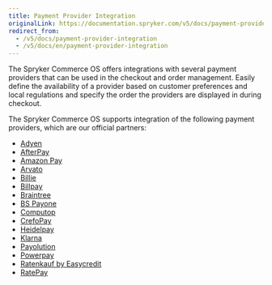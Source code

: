 ```yaml
---
title: Payment Provider Integration
originalLink: https://documentation.spryker.com/v5/docs/payment-provider-integration
redirect_from:
  - /v5/docs/payment-provider-integration
  - /v5/docs/en/payment-provider-integration
---
```


The Spryker Commerce OS offers integrations with several payment providers that can be used in the checkout and order management. Easily define the availability of a provider based on customer preferences and local regulations and specify the order the providers are displayed in during checkout.

The Spryker Commerce OS supports integration of the following payment providers, which are our official partners:

* [Adyen](https://documentation.spryker.com/docs/en/adyen)
* [AfterPay](https://documentation.spryker.com/docs/en/afterpay)
* [Amazon Pay](https://documentation.spryker.com/docs/en/amazon-pay)
* [Arvato](https://documentation.spryker.com/docs/en/arvato)
* [Billie](https://documentation.spryker.com/docs/en/billie)
* [Billpay](https://documentation.spryker.com/docs/en/billpay)
* [Braintree](https://documentation.spryker.com/docs/en/braintree)
* [BS Payone](https://documentation.spryker.com/docs/en/payone-v1-1)
* [Computop](https://documentation.spryker.com/docs/en/computop)
* [CrefoPay](https://documentation.spryker.com/docs/en/crefopay)
* [Heidelpay](https://documentation.spryker.com/docs/en/heidelpay)
* [Klarna](https://documentation.spryker.com/docs/en/klarna)
* [Payolution](https://documentation.spryker.com/docs/en/payolution)
* [Powerpay](https://documentation.spryker.com/docs/en/powerpay)
* [Ratenkauf by Easycredit](https://documentation.spryker.com/docs/en/ratenkauf-by-easycredit)
* [RatePay](https://documentation.spryker.com/docs/en/ratepay)

